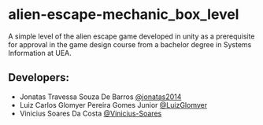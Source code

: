 # alien-escape-mechanic_box_level
A simple level of the alien escape game developed in unity as a prerequisite for approval in the game design course from a bachelor degree in Systems Information at UEA.

## Developers: 
  - Jonatas Travessa Souza De Barros <a href=https://github.com/jonatas2014>@jonatas2014</a> <br>
  - Luiz Carlos Glomyer Pereira Gomes Junior <a href=https://github.com/LuizGlomyer>@LuizGlomyer</a> <br>
  - Vinicius Soares Da Costa <a href=https://github.com/Vinicius-Soares>@Vinicius-Soares</a> <br>
 
